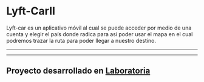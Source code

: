 # Lyft-CarII
Lyft-car es un aplicativo móvil al cual se puede acceder por medio de una cuenta y elegir el país donde radica para así poder usar el mapa en el cual podremos trazar la ruta para poder llegar a nuestro destino.

***


***
## Proyecto desarrollado en [Laboratoria](http://laboratoria.la)

